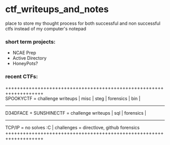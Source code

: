 # ctf_writeups_and_notes #
place to store my thought process for both successful and non successful ctfs instead of my computer's notepad <br>

### __short term projects:__ ###
* NCAE Prep
* Active Directory
* HoneyPots?
### __recent CTFs:__ ###

+++++++++++++++++++++++++++++++++++++++++++++++++++++++++++++++++++<br>
SPOOKYCTF   = challenge writeups | misc | steg | forensics | bin  |
___________________________________________________________________
D34DFACE + SUNSHINECTF = challenge writeups |  sql  |  forensics  |
___________________________________________________________________
TCP/IP   = no solves :C | challenges = directlove, github forensics
+++++++++++++++++++++++++++++++++++++++++++++++++++++++++++++++++++<br>
